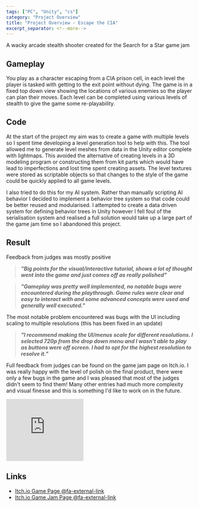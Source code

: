 ```yaml
---
tags: ["PC", "Unity", "cs"]
category: "Project Overview"
title: "Project Overview - Escape the CIA"
excerpt_separator: <!--more-->
---
```


A wacky arcade stealth shooter created for the Search for a Star game jam
<!--more-->

<!-- "projects/cia/shot6.jpg",
"projects/cia/shot1.jpg",
"projects/cia/shot2.jpg",
"projects/cia/shot3.jpg",
"projects/cia/shot5.jpg",
"projects/cia/shot7.jpg" -->

## Gameplay

You play as a character escaping from a CIA prison cell, in each level the player is tasked with getting to the exit point without dying. The game is in a fixed top down view showing the locations of various enemies so the player can plan their moves. Each level can be completed using various levels of stealth to give the game some re-playability.

## Code

At the start of the project my aim was to create a game with multiple levels so I spent time developing a level generation tool to help with this. The tool allowed me to generate level meshes from data in the Unity editor complete with lightmaps. This avoided the alternative of creating levels in a 3D modeling program or constructing them from kit parts which would have lead to imperfections and lost time spent creating assets. The level textures were stored as scriptable objects so that changes to the style of the game could be quickly applied to all game levels.

I also tried to do this for my AI system. Rather than manually scripting AI behavior I decided to implement a behavior tree system so that code could be better reused and modularised. I attempted to create a data driven system for defining behavior trees in Unity however I fell foul of the serialisation system and realised a full solution would take up a large part of the game jam time so I abandoned this project.

## Result

Feedback from judges was mostly positive

> ***"Big points for the visual/interactive tutorial, shows a lot of thought went into the game and just comes off as really polished"***
<!-- -->
> ***"Gameplay was pretty well implemented, no notable bugs were encountered during the playthrough. Game rules were clear and easy to interact with and some advanced concepts were used and generally well executed."***
<!-- -->

The most notable problem encountered was bugs with the UI including scaling to multiple resolutions (this has been fixed in an update)

> ***"I recommend making the UI/menus scale for different resolutions. I selected 720p from the drop down menu and I wasn't able to play as buttons were off screen. I had to opt for the highest resolution to resolve it."***

 Full feedback from judges can be found on the game jam page on Itch.io. I was really happy with the level of polish on the final product, there were only a few bugs in the game and I was pleased that most of the judges didn't seem to find them! Many other entries had much more complexity and visual finesse and this is something I'd like to work on in the future.

<iframe frameborder="0" src="https://itch.io/embed/330180?linkback=true" width="208" height="167"></iframe>

## Links
* [Itch.io Game Page @fa-external-link ](https://nick-pearson.itch.io/escape-from-the-cia)
* [Itch.io Game Jam Page @fa-external-link ](https://itch.io/jam/search-for-a-star-game-dev-challenge-2019/rate/330180)

